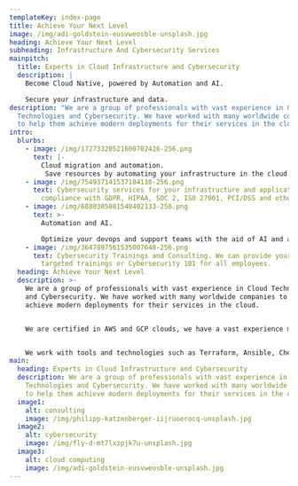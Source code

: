 ```yaml
---
templateKey: index-page
title: Achieve Your Next Level
image: /img/adi-goldstein-eusvweosble-unsplash.jpg
heading: Achieve Your Next Level
subheading: Infrastructure And Cybersecurity Services
mainpitch:
  title: Experts in Cloud Infrastructure and Cybersecurity
  description: |
    Become Cloud Native, powered by Automation and AI.

    Secure your infrastructure and data.
description: "We are a group of professionals with vast experience in Cloud
  Technologies and Cybersecurity. We have worked with many worldwide companies
  to help them achieve modern deployments for their services in the cloud.  "
intro:
  blurbs:
    - image: /img/17273320521600702426-256.png
      text: |-
        Cloud migration and automation.
         Save resources by automating your infrastructure in the cloud. 
    - image: /img/754937141537184110-256.png
      text: Cybersecurity services for your infrastructure and applications. Gain
        compliance with GDPR, HIPAA, SOC 2, ISO 27001, PCI/DSS and others.
    - image: /img/6880305081548402133-256.png
      text: >-
        Automation and AI.

        Optimize your devops and support teams with the aid of AI and automatization.
    - image: /img/3647897561535007648-256.png
      text: Cybersecurity Trainings and Consulting. We can provide your teams with
        targeted trainings or Cybersecurity 101 for all employees.
  heading: Achieve Your Next Level
  description: >-
    We are a group of professionals with vast experience in Cloud Technologies
    and Cybersecurity. We have worked with many worldwide companies to help them
    achieve modern deployments for their services in the cloud.


    We are certified in AWS and GCP clouds, we have a vast experience migrating to modern microservices on Kubernetes and ECS.


    We work with tools and technologies such as Terraform, Ansible, Chef, Docker, Grafana, Elasticsearch, Wazuh and many more.
main:
  heading: Experts in Cloud Infrastructure and Cybersecurity
  description: We are a group of professionals with vast experience in Cloud
    Technologies and Cybersecurity. We have worked with many worldwide companies
    to help them achieve modern deployments for their services in the cloud.
  image1:
    alt: consulting
    image: /img/philipp-katzenberger-iijruoerocq-unsplash.jpg
  image2:
    alt: cybersecurity
    image: /img/fly-d-mt7lxzpjk7u-unsplash.jpg
  image3:
    alt: cloud computing
    image: /img/adi-goldstein-eusvweosble-unsplash.jpg
---
```


